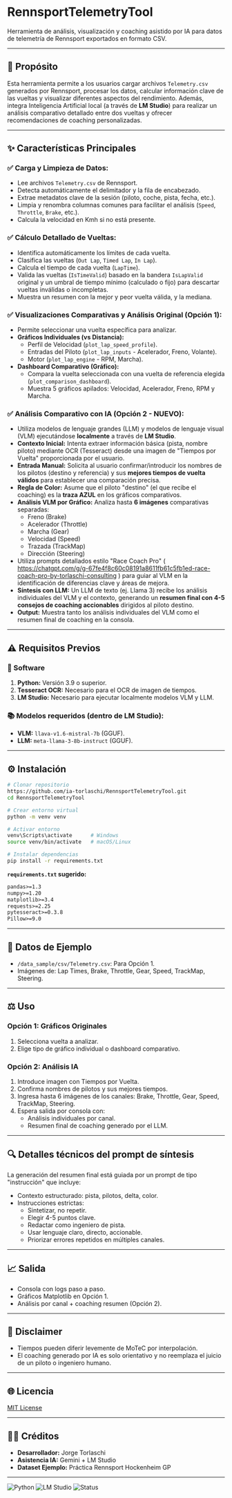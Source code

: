 # RennsportTelemetryTool

Herramienta de análisis, visualización y coaching asistido por IA para datos de telemetría de Rennsport exportados en formato CSV.

---

## 📅 Propósito

Esta herramienta permite a los usuarios cargar archivos `Telemetry.csv` generados por Rennsport, procesar los datos, calcular información clave de las vueltas y visualizar diferentes aspectos del rendimiento. Además, integra Inteligencia Artificial local (a través de **LM Studio**) para realizar un análisis comparativo detallado entre dos vueltas y ofrecer recomendaciones de coaching personalizadas.

---

## ✨ Características Principales

### ✅ Carga y Limpieza de Datos:
* Lee archivos `Telemetry.csv` de Rennsport.
* Detecta automáticamente el delimitador y la fila de encabezado.
* Extrae metadatos clave de la sesión (piloto, coche, pista, fecha, etc.).
* Limpia y renombra columnas comunes para facilitar el análisis (`Speed`, `Throttle`, `Brake`, etc.).
* Calcula la velocidad en Kmh si no está presente.

### ✅ Cálculo Detallado de Vueltas:
* Identifica automáticamente los límites de cada vuelta.
* Clasifica las vueltas (`Out Lap`, `Timed Lap`, `In Lap`).
* Calcula el tiempo de cada vuelta (`LapTime`).
* Valida las vueltas (`IsTimeValid`) basado en la bandera `IsLapValid` original y un umbral de tiempo mínimo (calculado o fijo) para descartar vueltas inválidas o incompletas.
* Muestra un resumen con la mejor y peor vuelta válida, y la mediana.

### ✅ Visualizaciones Comparativas y Análisis Original (Opción 1):
* Permite seleccionar una vuelta específica para analizar.
* **Gráficos Individuales (vs Distancia):**
  * Perfil de Velocidad (`plot_lap_speed_profile`).
  * Entradas del Piloto (`plot_lap_inputs` - Acelerador, Freno, Volante).
  * Motor (`plot_lap_engine` - RPM, Marcha).
* **Dashboard Comparativo (Gráfico):**
  * Compara la vuelta seleccionada con una vuelta de referencia elegida (`plot_comparison_dashboard`).
  * Muestra 5 gráficos apilados: Velocidad, Acelerador, Freno, RPM y Marcha.

### ✅ Análisis Comparativo con IA (Opción 2 - NUEVO):
* Utiliza modelos de lenguaje grandes (LLM) y modelos de lenguaje visual (VLM) ejecutándose **localmente** a través de **LM Studio**.
* **Contexto Inicial:** Intenta extraer información básica (pista, nombre piloto) mediante OCR (Tesseract) desde una imagen de "Tiempos por Vuelta" proporcionada por el usuario.
* **Entrada Manual:** Solicita al usuario confirmar/introducir los nombres de los pilotos (destino y referencia) y sus **mejores tiempos de vuelta válidos** para establecer una comparación precisa.
* **Regla de Color:** Asume que el piloto "destino" (el que recibe el coaching) es la **traza AZUL** en los gráficos comparativos.
* **Análisis VLM por Gráfico:** Analiza hasta **6 imágenes** comparativas separadas:
  * Freno (Brake)
  * Acelerador (Throttle)
  * Marcha (Gear)
  * Velocidad (Speed)
  * Trazada (TrackMap)
  * Dirección (Steering)
* Utiliza prompts detallados estilo "Race Coach Pro" ( https://chatgpt.com/g/g-67fe4f8c60c08191a8611fb61c5fb1ed-race-coach-pro-by-torlaschi-consulting ) para guiar al VLM en la identificación de diferencias clave y áreas de mejora.
* **Síntesis con LLM:** Un LLM de texto (ej. Llama 3) recibe los análisis individuales del VLM y el contexto, generando un **resumen final con 4-5 consejos de coaching accionables** dirigidos al piloto destino.
* **Output:** Muestra tanto los análisis individuales del VLM como el resumen final de coaching en la consola.

---

## ⚠️ Requisitos Previos

### 📅 Software

1. **Python:** Versión 3.9 o superior.
2. **Tesseract OCR:** Necesario para el OCR de imagen de tiempos.
3. **LM Studio:** Necesario para ejecutar localmente modelos VLM y LLM.

### 📚 Modelos requeridos (dentro de LM Studio):
* **VLM:** `llava-v1.6-mistral-7b` (GGUF).
* **LLM:** `meta-llama-3-8b-instruct` (GGUF).

---

## ⚙️ Instalación

```bash
# Clonar repositorio
https://github.com/ia-torlaschi/RennsportTelemetryTool.git
cd RennsportTelemetryTool

# Crear entorno virtual
python -m venv venv

# Activar entorno
venv\Scripts\activate      # Windows
source venv/bin/activate   # macOS/Linux

# Instalar dependencias
pip install -r requirements.txt
```

**`requirements.txt` sugerido:**
```txt
pandas>=1.3
numpy>=1.20
matplotlib>=3.4
requests>=2.25
pytesseract>=0.3.8
Pillow>=9.0
```

---

## 📁 Datos de Ejemplo

* `/data_sample/csv/Telemetry.csv`: Para Opción 1.
* Imágenes de: Lap Times, Brake, Throttle, Gear, Speed, TrackMap, Steering.

---

## ⚖️ Uso

### Opción 1: Gráficos Originales
1. Selecciona vuelta a analizar.
2. Elige tipo de gráfico individual o dashboard comparativo.

### Opción 2: Análisis IA
1. Introduce imagen con Tiempos por Vuelta.
2. Confirma nombres de pilotos y sus mejores tiempos.
3. Ingresa hasta 6 imágenes de los canales: Brake, Throttle, Gear, Speed, TrackMap, Steering.
4. Espera salida por consola con:
   * Análisis individuales por canal.
   * Resumen final de coaching generado por el LLM.

---

## 🔍 Detalles técnicos del prompt de síntesis

La generación del resumen final está guiada por un prompt de tipo "instrucción" que incluye:
* Contexto estructurado: pista, pilotos, delta, color.
* Instrucciones estrictas:
  - Sintetizar, no repetir.
  - Elegir 4-5 puntos clave.
  - Redactar como ingeniero de pista.
  - Usar lenguaje claro, directo, accionable.
  - Priorizar errores repetidos en múltiples canales.

---

## 📈 Salida

* Consola con logs paso a paso.
* Gráficos Matplotlib en Opción 1.
* Análisis por canal + coaching resumen (Opción 2).

---

## 🚫 Disclaimer

* Tiempos pueden diferir levemente de MoTeC por interpolación.
* El coaching generado por IA es solo orientativo y no reemplaza el juicio de un piloto o ingeniero humano.

---

## 🌐 Licencia

[MIT License](https://opensource.org/licenses/MIT)

---

## 👨‍💼 Créditos

* **Desarrollador:** Jorge Torlaschi
* **Asistencia IA:** Gemini + LM Studio
* **Dataset Ejemplo:** Práctica Rennsport Hockenheim GP

---


![Python](https://img.shields.io/badge/Python-3.9%2B-blue)
![LM Studio](https://img.shields.io/badge/LLM-Vision%2BText-green)
![Status](https://img.shields.io/badge/status-Beta%20Estable-brightgreen)

